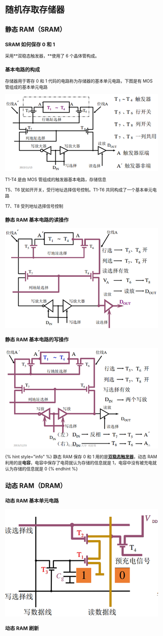 # 随机存取存储器

## 静态 RAM（SRAM）　

### **SRAM 如何保存 0 和 1**

采用**双稳态触发器，**使用了 6 个晶体管构成。

### **基本电路的构成**

存储器用于寄存 0 和 1 代码的电路称为存储器的基本单元电路，下图是有 MOS 管组成的基本单元电路

![](../.gitbook/assets/jing-tai-ram-ji-ben-dian-lu-.png)

T1-T4 是由 MOS 管组成的触发器基本电路，存储信息

T5、T6 犹如开开关，受行地址选择信号控制。T1-T6 共同构成了一个基本单元电路

T7、T8 受列地址选择信号控制

### 静态 RAM 基本电路的读操作

![](../.gitbook/assets/jing-tai-ram-ji-ben-dian-lu-du-cao-zuo-.png)

### 静态 RAM 基本电路的写操作

![](../.gitbook/assets/jing-tai-ram-ji-ben-dian-lu-de-xie-cao-zuo-.png)

{% hint style="info" %}
静态 RAM 保存 0 和 1 用的是[**双稳态触发器**](https://baike.baidu.com/item/%E5%8F%8C%E7%A8%B3%E6%80%81%E8%A7%A6%E5%8F%91%E5%99%A8)，动态 RAM 利用的是**电容**，电容中保存了电荷就认为存储的信息就是 1，电容中没有被充电就认为存储的信息就是 0
{% endhint %}

## 动态 RAM（DRAM）

### 动态 RAM 基本单元电路

![](../.gitbook/assets/dong-tai-ram.png)

### 动态 RAM 刷新




